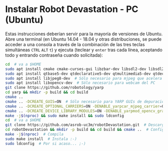 # Instalar Robot Devastation - PC \(Ubuntu\)

Estas instrucciones deberían servir para la mayoría de versiones de Ubuntu. Abre una terminal (en Ubuntu 14.04 - 18.04 y otras distribuciones, se puede acceder a una consola a través de la combinación de las tres teclas simultáneas `CTRL` `ALT` `t`) y ejecuta (teclear y `enter` tras cada línea, aceptando todo y entrando contraseña cuando solicitada):

```bash
cd  # va a $HOME
sudo apt install cmake cmake-curses-gui libzbar-dev libsdl2-dev libsdl2-image-dev libsdl2-mixer-dev libsdl2-ttf-dev build-essential libace-dev git
sudo apt install qtbase5-dev qtdeclarative5-dev qtmultimedia5-dev qtdeclarative5-qtquick2-plugin qtdeclarative5-window-plugin qtdeclarative5-qtmultimedia-plugin qtdeclarative5-controls-plugin qtdeclarative5-dialogs-plugin libqt5svg5
sudo apt install libjpeg8-dev  # Sólo necesario para mjpeg que acelera comunicaciones de vídeo
sudo apt install libopencv-dev  # Sólo necesario para webcam del PC
git clone https://github.com/robotology/yarp
cd yarp && mkdir -p build && cd build
cmake ..
cmake .. -DCREATE_GUIS=ON  # Sólo necesario para YARP GUIs de depuración: yarpview, gyarpmanager
cmake .. -DCREATE_OPTIONAL_CARRIERS=ON -DENABLE_yarpcar_mjpeg_carrier=ON  # Sólo necesario para mjpeg que acelera comunicaciones de vídeo
cmake .. -DCREATE_DEVICE_LIBRARY_MODULES=ON -DENABLE_yarpmod_opencv_grabber=ON  # Sólo necesario para webcam del PC
make -j$(nproc) && sudo make install && sudo ldconfig
cd  # va a $HOME
git clone https://github.com/asrob-uc3m/robotDevastation.git  # Descarga Robot Devastation
cd robotDevastation && mkdir -p build && cd build && cmake ..  # Configura Robot Devastation
make -j$(nproc)  # Compila
sudo make install  # Instala :-)
sudo ldconfig  # Por si acaso... ;-)
```
